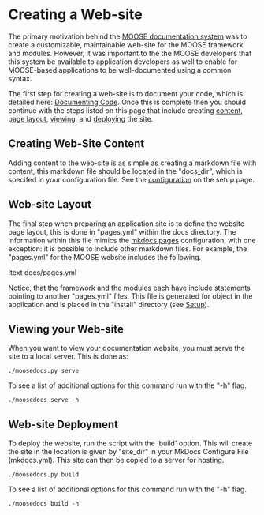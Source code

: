 # Creating a Web-site

The primary motivation behind the [MOOSE documentation system](documentation/index.md) was to create a customizable, maintainable web-site for the MOOSE framework and modules. However, it was important to the the MOOSE developers that this system be available to application developers as well
to enable for MOOSE-based applications to be well-documented using a common syntax.

The first step for creating a web-site is to document your code, which is detailed here: [Documenting Code](documentation/code.md). Once this is complete then you should continue with the steps listed on this page that include creating [content](#creating-web-site-content), [page layout](#web-site-layout), [viewing](#viewing-your-web-site), and [deploying](#web-site-deployment) the site.

## Creating Web-Site Content

Adding content to the web-site is as simple as creating a markdown file with content, this markdown file should be located in the "docs_dir", which is specifed in your configuration file. See the [configuration](documentation/setup.md#configuration) on the setup page.

## Web-site Layout

The final step when preparing an application site is to define the website page layout, this is done in "pages.yml" within
the docs directory. The information within this file mimics the [mkdocs pages](http://www.mkdocs.org/user-guide/configuration/#pages)
configuration, with one exception: it is possible to include other markdown files. For example, the "pages.yml" for
the MOOSE website includes the following.

!text docs/pages.yml

Notice, that the framework and the modules each have include statements pointing to another "pages.yml" files. This
file is generated for object in the application and is placed in the "install" directory (see [Setup](content/utilities/documentation/setup.md)).

## Viewing your Web-site
When you want to view your documentation website, you must serve the site to a local server. This is done as:
```text
./moosedocs.py serve
```

To see a list of additional options for this command run with the "-h" flag.
```text
./moosedocs serve -h
```

## Web-site Deployment
To deploy the website, run the script with the 'build' option. This will create the site in the location is given
by "site_dir" in your MkDocs Configure File (mkdocs.yml). This site can then be copied to a server for
hosting.

```text
./moosedocs.py build
```

To see a list of additional options for this command run with the "-h" flag.
```text
./moosedocs build -h
```
